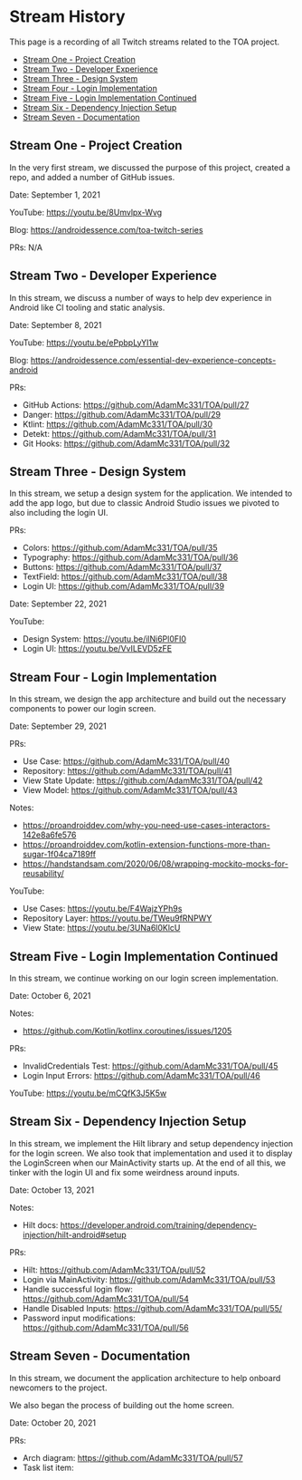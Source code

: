 # Stream History

This page is a recording of all Twitch streams related to the TOA project.

* [Stream One - Project Creation](#stream-one---project-creation)
* [Stream Two - Developer Experience](#stream-two---developer-experience)
* [Stream Three - Design System](#stream-three---design-system)
* [Stream Four - Login Implementation](#stream-four---login-implementation)
* [Stream Five - Login Implementation Continued](#stream-five---login-implementation-continued)
* [Stream Six - Dependency Injection Setup](#stream-six---dependency-injection-setup)
* [Stream Seven - Documentation](#stream-seven---documentation)

## Stream One - Project Creation

In the very first stream, we discussed the purpose of this project, created a repo,
and added a number of GitHub issues. 

Date: September 1, 2021

YouTube: https://youtu.be/8Umvlpx-Wvg

Blog: https://androidessence.com/toa-twitch-series

PRs: N/A

## Stream Two - Developer Experience

In this stream, we discuss a number of ways to help dev experience in Android like CI tooling and
static analysis. 

Date: September 8, 2021

YouTube: https://youtu.be/ePpbpLyYI1w

Blog: https://androidessence.com/essential-dev-experience-concepts-android

PRs:
  * GitHub Actions: https://github.com/AdamMc331/TOA/pull/27
  * Danger: https://github.com/AdamMc331/TOA/pull/29
  * Ktlint: https://github.com/AdamMc331/TOA/pull/30
  * Detekt: https://github.com/AdamMc331/TOA/pull/31
  * Git Hooks: https://github.com/AdamMc331/TOA/pull/32

## Stream Three - Design System

In this stream, we setup a design system for the application. We intended to add the app logo, but 
due to classic Android Studio issues we pivoted to also including the login UI. 

PRs:
  * Colors: https://github.com/AdamMc331/TOA/pull/35
  * Typography: https://github.com/AdamMc331/TOA/pull/36
  * Buttons: https://github.com/AdamMc331/TOA/pull/37
  * TextField: https://github.com/AdamMc331/TOA/pull/38
  * Login UI: https://github.com/AdamMc331/TOA/pull/39

Date: September 22, 2021

YouTube:
  * Design System: https://youtu.be/ilNi6Pl0FI0
  * Login UI: https://youtu.be/VvILEVD5zFE

## Stream Four - Login Implementation

In this stream, we design the app architecture and build out the necessary components to power
our login screen.

Date: September 29, 2021

PRs:
  * Use Case: https://github.com/AdamMc331/TOA/pull/40
  * Repository: https://github.com/AdamMc331/TOA/pull/41
  * View State Update: https://github.com/AdamMc331/TOA/pull/42
  * View Model: https://github.com/AdamMc331/TOA/pull/43

Notes:
  * https://proandroiddev.com/why-you-need-use-cases-interactors-142e8a6fe576 
  * https://proandroiddev.com/kotlin-extension-functions-more-than-sugar-1f04ca7189ff
  * https://handstandsam.com/2020/06/08/wrapping-mockito-mocks-for-reusability/

YouTube:
  * Use Cases: https://youtu.be/F4WajzYPh9s
  * Repository Layer: https://youtu.be/TWeu9fRNPWY
  * View State: https://youtu.be/3UNa6l0KlcU

## Stream Five - Login Implementation Continued

In this stream, we continue working on our login screen implementation.

Date: October 6, 2021

Notes:
  * https://github.com/Kotlin/kotlinx.coroutines/issues/1205

PRs:
  * InvalidCredentials Test: https://github.com/AdamMc331/TOA/pull/45
  * Login Input Errors: https://github.com/AdamMc331/TOA/pull/46

YouTube: https://youtu.be/mCQfK3J5K5w

## Stream Six - Dependency Injection Setup

In this stream, we implement the Hilt library and setup dependency injection for the login screen.
We also took that implementation and used it to display the LoginScreen when our
MainActivity starts up. At the end of all this, we tinker with the login UI and fix some weirdness
around inputs.

Date: October 13, 2021

Notes:
 * Hilt docs: https://developer.android.com/training/dependency-injection/hilt-android#setup

PRs:
  * Hilt: https://github.com/AdamMc331/TOA/pull/52
  * Login via MainActivity: https://github.com/AdamMc331/TOA/pull/53
  * Handle successful login flow: https://github.com/AdamMc331/TOA/pull/54
  * Handle Disabled Inputs: https://github.com/AdamMc331/TOA/pull/55/
  * Password input modifications: https://github.com/AdamMc331/TOA/pull/56

## Stream Seven - Documentation

In this stream, we document the application architecture to help onboard newcomers to the project.

We also began the process of building out the home screen. 

Date: October 20, 2021

PRs:
  * Arch diagram: https://github.com/AdamMc331/TOA/pull/57
  * Task list item: 
